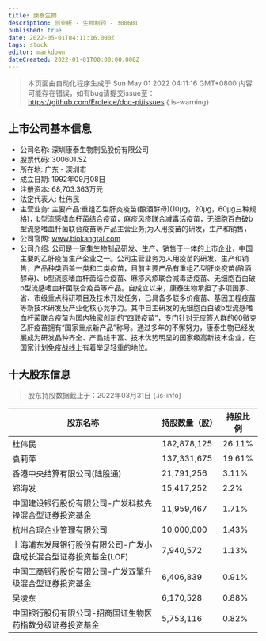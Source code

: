 ```yaml
---
title: 康泰生物
description: 创业板 - 生物制药 - 300601
published: true
date: 2022-05-01T04:11:16.000Z
tags: stock
editor: markdown
dateCreated: 2022-01-01T00:00:00.000Z
---
```


> 本页面由自动化程序生成于 Sun May 01 2022 04:11:16 GMT+0800
> 内容可能存在错误，如有bug请提交issue至：https://github.com/Eroleice/doc-pi/issues
{.is-warning}

## 上市公司基本信息
- 公司名称: 深圳康泰生物制品股份有限公司
- 股票代码: 300601.SZ
- 所在地: 广东 - 深圳市
- 成立日期: 1992年09月08日
- 注册资本: 68,703.363万元
- 法定代表人: 杜伟民
- 主营业务: 主要产品:重组乙型肝炎疫苗(酿酒酵母)(10μg，20μg，60μg三种规格)，b型流感嗜血杆菌结合疫苗，麻疹风疹联合减毒活疫苗，无细胞百白破b型流感嗜血杆菌联合疫苗等产品主营业务;为人用疫苗的研发，生产和销售，
- 公司官网: www.biokangtai.com
- 公司介绍: 公司是一家集生物制品研发、生产、销售于一体的上市企业，中国主要的乙肝疫苗生产企业之一。公司主营业务为人用疫苗的研发、生产和销售，产品种类涵盖一类和二类疫苗，目前主要产品有重组乙型肝炎疫苗(酿酒酵母)、b型流感嗜血杆菌结合疫苗、麻疹风疹联合减毒活疫苗、无细胞百白破b型流感嗜血杆菌联合疫苗等产品。自成立以来，康泰生物承担了多项国家、省、市级重点科研项目及技术开发任务，已具备多联多价疫苗、基因工程疫苗等新技术研发及产业化核心竞争力。其中自主研发的无细胞百白破b型流感嗜血杆菌联合疫苗为国内独家创新的“四联疫苗”，专门针对无应答人群的60微克乙肝疫苗拥有“国家重点新产品”称号。通过多年的不懈努力，康泰生物已经发展成为研发品种齐全、产品线丰富、技术优势明显的国家级高新技术企业，在国家计划免疫战线上有着举足轻重的地位。


## 十大股东信息
> 股东持股数据截止于：2022年03月31日
{.is-info}

| 股东名称 | 持股数量（股） | 持股比例 |
| --- | --- | --- |
| 杜伟民 | 182,878,125 | 26.11% |
| 袁莉萍 | 137,331,675 | 19.61% |
| 香港中央结算有限公司(陆股通) | 21,791,256 | 3.11% |
| 郑海发 | 15,417,252 | 2.2% |
| 中国建设银行股份有限公司-广发科技先锋混合型证券投资基金 | 11,959,467 | 1.71% |
| 杭州合琨企业管理有限公司 | 10,000,000 | 1.43% |
| 上海浦东发展银行股份有限公司-广发小盘成长混合型证券投资基金(LOF) | 7,940,572 | 1.13% |
| 中国工商银行股份有限公司-广发双擎升级混合型证券投资基金 | 6,406,839 | 0.91% |
| 吴凌东 | 6,170,528 | 0.88% |
| 中国银行股份有限公司-招商国证生物医药指数分级证券投资基金 | 5,753,116 | 0.82% |




